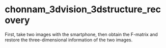 # chonnam_3dvision_3dstructure_recovery
First, take two images with the smartphone, then obtain the F-matrix and restore the three-dimensional information of the two images.
